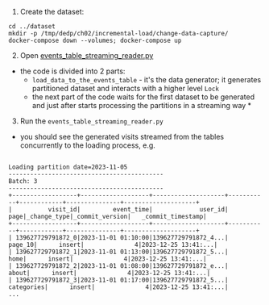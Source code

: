 1. Create the dataset:
```
cd ../dataset
mkdir -p /tmp/dedp/ch02/incremental-load/change-data-capture/
docker-compose down --volumes; docker-compose up
```
2. Open [events_table_streaming_reader.py](events_table_streaming_reader.py)
* the code is divided into 2 parts:
  * `load_data_to_the_events_table` - it's the data generator; it generates partitioned dataset 
     and interacts with a higher level `Lock` 
  * the next part of the code waits for the first dataset to be generated and just after starts 
    processing the partitions in a streaming way
    * 
3. Run the `events_table_streaming_reader.py`
* you should see the generated visits streamed from the tables concurrently to the loading process, e.g.
```

Loading partition date=2023-11-05
-------------------------------------------
Batch: 3
-------------------------------------------
+------------------+-------------------+--------------------+-----------+------------+---------------+--------------------+
|          visit_id|         event_time|             user_id|       page|_change_type|_commit_version|   _commit_timestamp|
+------------------+-------------------+--------------------+-----------+------------+---------------+--------------------+
| 139627729791872_0|2023-11-01 01:10:00|139627729791872_4...|    page_10|      insert|              4|2023-12-25 13:41:...|
| 139627729791872_1|2023-11-01 01:13:00|139627729791872_5...|       home|      insert|              4|2023-12-25 13:41:...|
| 139627729791872_2|2023-11-01 01:08:00|139627729791872_e...|      about|      insert|              4|2023-12-25 13:41:...|
| 139627729791872_3|2023-11-01 01:17:00|139627729791872_5...| categories|      insert|              4|2023-12-25 13:41:...|
...
```